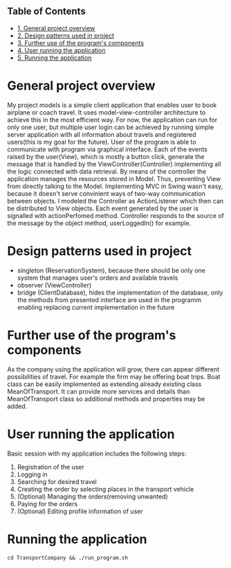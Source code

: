 <div id="table-of-contents">
<h2>Table of Contents</h2>
<div id="text-table-of-contents">
<ul>
<li><a href="#sec-1">1. General project overview</a></li>
<li><a href="#sec-2">2. Design patterns used in project</a></li>
<li><a href="#sec-3">3. Further use of the program's components</a></li>
<li><a href="#sec-4">4. User running the application</a></li>
<li><a href="#sec-5">5. Running the application</a></li>
</ul>
</div>
</div>

# General project overview<a id="sec-1" name="sec-1"></a>

My project models is a simple client application that enables user to book airplane or coach travel. It uses model-view-controller architecture to achieve this in the most efficient way. For now, the application can run for only one user, but multiple user login can be achieved by running simple server application with all information about travels and registered users(this is my goal for the future). User of the program is able to communicate with program via graphical interface. Each of the events raised by the user(View), which is mostly a button click, generate the message that is handled by the ViewController(Controller) implementing all the logic connected with data retrieval. By means of the controller the application manages the resources stored in Model. Thus, preventing View from directly talking to the Model. Implementing MVC in Swing wasn't easy, because it doesn't serve convinient ways of two-way communication between objects. I modeled the Controller as ActionListener which then can be distributed to View objects. Each event generated by the user is signalled with actionPerfomed method. Controller responds to the source of the message by the object method, userLoggedIn() for example.

# Design patterns used in project<a id="sec-2" name="sec-2"></a>

-   singleton (ReservationSystem), because there should be only one system that manages user's orders and available travels
-   observer (ViewController)
-   bridge (ClientDatabase), hides the implementation of the database, only the methods from presented interface are used in the programm enabling replacing current implementation in the future

# Further use of the program's components<a id="sec-3" name="sec-3"></a>

As the company using the application will grow, there can appear different possibilities of travel. For example the firm may be offering boat trips. Boat class can be easily implemented as extending already existing class MeanOfTransport. It can provide more services and details than MeanOfTransport class so additional methods and properties may be added.

# User running the application<a id="sec-4" name="sec-4"></a>

Basic session with my application includes the following steps:  
1.  Registration of the user  
2.  Logging in  
3.  Searching for desired travel  
4.  Creating the order by selecting places in the transport vehicle  
5.  (Optional) Managing the orders(removing unwanted)  
6.  Paying for the orders  
7.  (Optional) Editing profile information of user  

# Running the application<a id="sec-5" name="sec-5"></a>

    cd TransportCompany && ./run_program.sh

